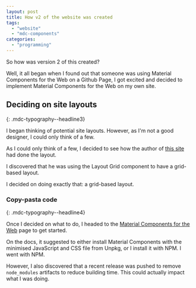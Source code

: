 ```yaml
---
layout: post
title: How v2 of the website was created
tags:
  - "website"
  - "mdc-components"
categories:
  - "programming"
---
```


So how was version 2 of this created?

Well, it all began when I found out that someone was using Material Components for the Web on a Github Page, I got excited and decided to implement Material Components for the Web on my own site.

<!-- End of excerpt -->

## Deciding on site layouts
{: .mdc-typography--headline3}

I began thinking of potential site layouts. However, as I'm not a good designer, I could only think of a few.

As I could only think of a few, I decided to see how the author of [this site](https://blog.davidmedenjak.com/) had done the layout.

I discovered that he was using the Layout Grid component to have a grid-based layout.

I decided on doing exactly that: a grid-based layout.

### Copy-pasta code
{: .mdc-typography--headline4}

Once I decided on what to do, I headed to the [Material Components for the Web](https://material.io/develop/web) page to get started.

On the docs, it suggested to either install Material Components with the minimised JavaScript and CSS file from Unpkg, or I install it with NPM. I went with NPM.

However, I also discovered that a recent release was pushed to remove `node_modules` artifacts to reduce building time. This could actually impact what I was doing.
